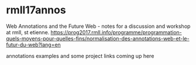 # rmll17annos
Web Annotations and the Future Web - notes for a discussion and workshop at rmll, st etienne. 
https://prog2017.rmll.info/programme/programmation-quels-moyens-pour-quelles-fins/normalisation-des-annotations-web-et-le-futur-du-web?lang=en

annotations examples and some project links coming up here
